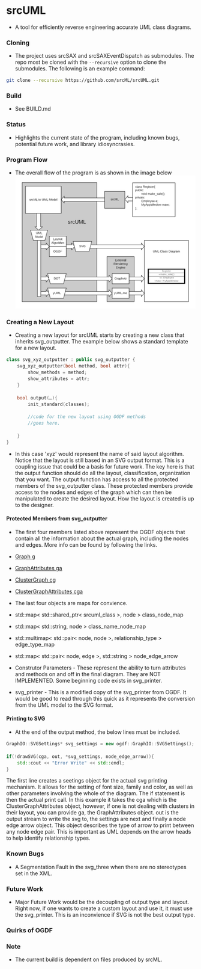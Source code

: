 # srcUML #
* A tool for efficiently reverse engineering accurate UML class diagrams.

### Cloning ###
* The project uses srcSAX and srcSAXEventDispatch as submodules.  The repo most be cloned with the `--recursive` option to clone the submodules.  The following is an example command:
```bash
git clone --recursive https://github.com/srcML/srcUML.git
```

### Build ###
* See BUILD.md

### Status ###
* Highlights the current state of the program, including known bugs, potential future work, and library idiosyncrasies.

### Program Flow ###
* The overall flow of the program is as shown in the image below
![](doc/images/srcuml_tool_chain.png)

### Creating a New Layout ###
* Creating a new layout for srcUML starts by creating a new class that inherits svg_outputter. The example below shows a standard template for a new layout.
```cpp
class svg_xyz_outputter : public svg_outputter {
    svg_xyz_outputter(bool method, bool attr){
        show_methods = method;
        show_attributes = attr;
    }

    bool output(…){
        init_standard(classes);

        //code for the new layout using OGDF methods
        //goes here.
	
	}
}
```
* In this case 'xyz' would represent the name of said layout algorithm. Notice that the layout is still based in an SVG output format.
This is a coupling issue that could be a basis for future work. 
The key here is that the output function should do all the layout, classification, organization that you want. The output function has access to all the protected members
of the svg_outputter class. These protected members provide access to the nodes and edges of the graph which can then be manipulated to create the desired layout. How the layout is
created is up to the designer. 

#### Protected Members from svg_outputter ####
* The first four members listed above represent the OGDF objects that contain all the information about the actual graph, including the nodes and edges. More info can be found
by following the links.
* [Graph g](https://ogdf.uos.de/doc/classogdf_1_1_graph.html)
* [GraphAttributes ga](https://ogdf.uos.de/doc/classogdf_1_1_graph_attributes.html)
* [ClusterGraph cg](https://ogdf.uos.de/doc/classogdf_1_1_cluster_graph.html)
* [ClusterGraphAttributes cga](https://ogdf.uos.de/doc/classogdf_1_1_cluster_graph_attributes.html)

* The last four objects are maps for convience.
* std::map< std::shared_ptr< srcuml_class >, node >           class_node_map
* std::map< std::string, node >                               class_name_node_map
* std::multimap< std::pair< node, node >, relationship_type > edge_type_map
* std::map< std::pair< node, edge >, std::string >            node_edge_arrow


* Construtor Parameters - These represent the ability to turn attributes and methods on and off in the final diagram. They are NOT IMPLEMENTED. Some beginning code exists in
svg_printer.

* svg_printer - This is a modified copy of the svg_printer from OGDF. It would be good to read through this quick as it represents the conversion from the UML model to the SVG
format. 

#### Printing to SVG ####
* At the end of the output method, the below lines must be included.
```cpp
GraphIO::SVGSettings* svg_settings = new ogdf::GraphIO::SVGSettings();
		
if(!drawSVG(cga, out, *svg_settings, node_edge_arrow)){
	std::cout << "Error Write" << std::endl;
}

```
The first line creates a seetings object for the actuall svg printing mechanism. It allows for the setting of font size, family and color, as well as other parameters involving the
whole of the diagram.
The if statement is then the actual print call. In this example it takes the cga which is the ClusterGraphAttributes object, however, if one is not dealing with clusters in their
layout, you can provide ga, the GraphAttributes object. out is the output stream to write the svg to, the settings are next and finally a node edge arrow object. 
This object describes the type of arrow to print between any node edge pair. This is important as UML depends on the arrow heads to help identify relationship types. 

### Known Bugs ###
* A Segmentation Fault in the svg_three when there are no stereotypes set in the XML.

### Future Work ### 
* Major Future Work would be the decoupling of output type and layout. Right now, if one wants to create a custom layout and use it, it must use the svg_printer.
This is an inconvience if SVG is not the best output type.

### Quirks of OGDF ###

### Note ###
* The current build is dependent on files produced by srcML.



